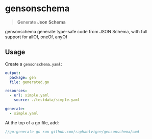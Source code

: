 # gensonschema

> **G**enerate J**son** **Schema**

gensonschema generate type-safe code from JSON Schema, with full support for allOf, oneOf, anyOf

## Usage

Create a `gensonschema.yaml`:
```yaml
output:
  package: gen
  file: generated.go

resources:
  - url: simple.yaml
    source: ./testdata/simple.yaml

generate:
  - simple.yaml
```

At the top of a go file, add:
```go
//go:generate go run github.com/raphaelvigee/gensonschema/cmd
```
